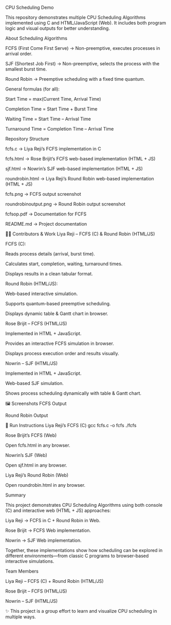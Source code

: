 CPU Scheduling Demo

This repository demonstrates multiple CPU Scheduling Algorithms implemented using C and HTML/JavaScript (Web). It includes both program logic and visual outputs for better understanding.

About Scheduling Algorithms

FCFS (First Come First Serve) → Non-preemptive, executes processes in arrival order.

SJF (Shortest Job First) → Non-preemptive, selects the process with the smallest burst time.

Round Robin → Preemptive scheduling with a fixed time quantum.

General formulas (for all):

Start Time = max(Current Time, Arrival Time)

Completion Time = Start Time + Burst Time

Waiting Time = Start Time – Arrival Time

Turnaround Time = Completion Time – Arrival Time

 Repository Structure

fcfs.c → Liya Reji’s FCFS implementation in C

fcfs.html → Rose Brijit’s FCFS web-based implementation (HTML + JS)

sjf.html → Nowrin’s SJF web-based implementation (HTML + JS)

roundrobin.html → Liya Reji’s Round Robin web-based implementation (HTML + JS)

fcfs.png → FCFS output screenshot

roundrobinoutput.png → Round Robin output screenshot

fcfsop.pdf → Documentation for FCFS

README.md → Project documentation

👨‍💻 Contributors & Work
Liya Reji – FCFS (C) & Round Robin (HTML/JS)

FCFS (C):

Reads process details (arrival, burst time).

Calculates start, completion, waiting, turnaround times.

Displays results in a clean tabular format.

Round Robin (HTML/JS):

Web-based interactive simulation.

Supports quantum-based preemptive scheduling.

Displays dynamic table & Gantt chart in browser.

Rose Brijit – FCFS (HTML/JS)

Implemented in HTML + JavaScript.

Provides an interactive FCFS simulation in browser.

Displays process execution order and results visually.

Nowrin – SJF (HTML/JS)

Implemented in HTML + JavaScript.

Web-based SJF simulation.

Shows process scheduling dynamically with table & Gantt chart.

🖼 Screenshots
FCFS Output

Round Robin Output

🚀 Run Instructions
Liya Reji’s FCFS (C)
gcc fcfs.c -o fcfs
./fcfs

Rose Brijit’s FCFS (Web)

Open fcfs.html in any browser.

Nowrin’s SJF (Web)

Open sjf.html in any browser.

Liya Reji’s Round Robin (Web)

Open roundrobin.html in any browser.

 Summary

This project demonstrates CPU Scheduling Algorithms using both console (C) and interactive web (HTML + JS) approaches:

Liya Reji → FCFS in C + Round Robin in Web.

Rose Brijit → FCFS Web implementation.

Nowrin → SJF Web implementation.

Together, these implementations show how scheduling can be explored in different environments—from classic C programs to browser-based interactive simulations.

 Team Members

Liya Reji – FCFS (C) + Round Robin (HTML/JS)

Rose Brijit – FCFS (HTML/JS)

Nowrin – SJF (HTML/JS)

✨ This project is a group effort to learn and visualize CPU scheduling in multiple ways.

